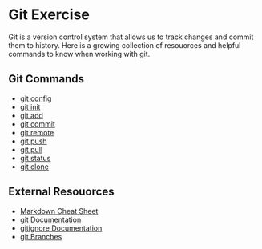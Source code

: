 # Git Exercise
Git is a version control system that allows us to track changes and commit them to history. 
Here is a growing collection of resouorces and helpful commands to know when working with git. 
## Git Commands
- [git config](./Commands/Config.md)
- [git init](./Commands/Init.md)
- [git add](./Commands/Add.md) 
- [git commit](./Commands/Commit.md)
- [git remote](./Commands/Remote.md) 
- [git push](./Commands/Push.md)
- [git pull](./Commands/Pull.md)
- [git status](./Commands/Status.md)
- [git clone](./Commands/Clone.md)
## External Resouorces
- [Markdown Cheat Sheet](https://www.markdownguuide.org/cheat-sheet/)
- [git Documentation](https://git-scm.com/docs)
- [gitignore Documentation](https://git-scm.com/docs/gitignore)
- [git Branches](https://git-scm.com/book/en/v2/Gait-Branching-Branches-in-a-Nutshell)
